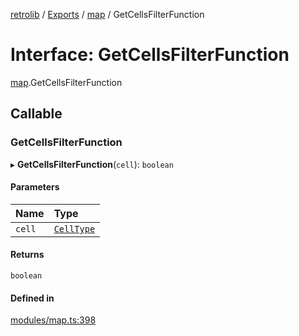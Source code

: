 [retrolib](../README.md) / [Exports](../modules.md) / [map](../modules/map.md) / GetCellsFilterFunction

# Interface: GetCellsFilterFunction

[map](../modules/map.md).GetCellsFilterFunction

## Callable

### GetCellsFilterFunction

▸ **GetCellsFilterFunction**(`cell`): `boolean`

#### Parameters

| Name | Type |
| :------ | :------ |
| `cell` | [`CellType`](../modules/map.md#celltype) |

#### Returns

`boolean`

#### Defined in

[modules/map.ts:398](https://github.com/philbgarner/retrolib/blob/3f51de3/src/modules/map.ts#L398)
